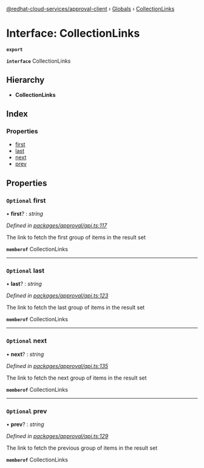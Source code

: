 [@redhat-cloud-services/approval-client](../README.md) › [Globals](../globals.md) › [CollectionLinks](collectionlinks.md)

# Interface: CollectionLinks

**`export`** 

**`interface`** CollectionLinks

## Hierarchy

* **CollectionLinks**

## Index

### Properties

* [first](collectionlinks.md#optional-first)
* [last](collectionlinks.md#optional-last)
* [next](collectionlinks.md#optional-next)
* [prev](collectionlinks.md#optional-prev)

## Properties

### `Optional` first

• **first**? : *string*

*Defined in [packages/approval/api.ts:117](https://github.com/RedHatInsights/javascript-clients/blob/master/packages/approval/api.ts#L117)*

The link to fetch the first group of items in the result set

**`memberof`** CollectionLinks

___

### `Optional` last

• **last**? : *string*

*Defined in [packages/approval/api.ts:123](https://github.com/RedHatInsights/javascript-clients/blob/master/packages/approval/api.ts#L123)*

The link to fetch the last group of items in the result set

**`memberof`** CollectionLinks

___

### `Optional` next

• **next**? : *string*

*Defined in [packages/approval/api.ts:135](https://github.com/RedHatInsights/javascript-clients/blob/master/packages/approval/api.ts#L135)*

The link to fetch the next group of items in the result set

**`memberof`** CollectionLinks

___

### `Optional` prev

• **prev**? : *string*

*Defined in [packages/approval/api.ts:129](https://github.com/RedHatInsights/javascript-clients/blob/master/packages/approval/api.ts#L129)*

The link to fetch the previous group of items in the result set

**`memberof`** CollectionLinks
